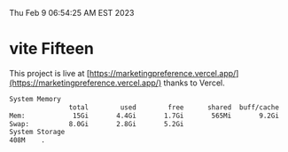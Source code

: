 Thu Feb  9 06:54:25 AM EST 2023

# vite Fifteen


This project is live at [https://marketingpreference.vercel.app/](https://marketingpreference.vercel.app/) thanks to Vercel.

```bash
System Memory
               total        used        free      shared  buff/cache   available
Mem:            15Gi       4.4Gi       1.7Gi       565Mi       9.2Gi        10Gi
Swap:          8.0Gi       2.8Gi       5.2Gi
System Storage
408M	.
```
```bash
